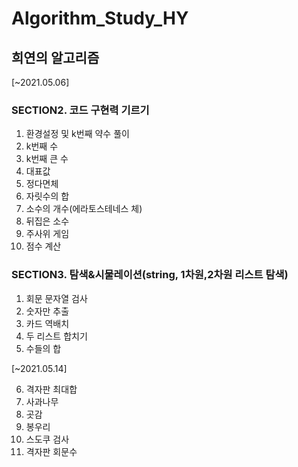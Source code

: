 # Algorithm_Study_HY
## 희연의 알고리즘

[~2021.05.06]
### SECTION2. 코드 구현력 기르기
1. 환경설정 및 k번째 약수 풀이
2. k번째 수
3. k번째 큰 수
4. 대표값
5. 정다면체
6. 자릿수의 합
7. 소수의 개수(에라토스테네스 체)
8. 뒤집은 소수
9. 주사위 게임
10. 점수 계산   

### SECTION3. 탐색&시물레이션(string, 1차원,2차원 리스트 탐색)
1. 회문 문자열 검사
2. 숫자만 추출
3. 카드 역배치
4. 두 리스트 합치기
5. 수들의 합

[~2021.05.14]

6. 격자판 최대합
7. 사과나무
8. 곳감
9. 봉우리
10. 스도쿠 검사
11. 격자판 회문수
